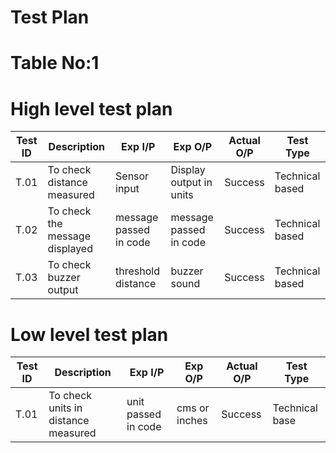 # Test Plan

# Table No:1
# High level test plan

| Test ID       | Description        | Exp I/P | Exp O/P | Actual O/P | Test Type |
|---------------|--------------------|---------|---------|------------|-----------| 
| T.01          | To check distance measured  | Sensor input | Display output in units | Success | Technical based |
| T.02          | To check the message displayed | message passed in code | message passed in code | Success | Technical based |
| T.03          | To check buzzer output | threshold distance | buzzer sound | Success | Technical based |

# Low level test plan

| Test ID       | Description        | Exp I/P | Exp O/P | Actual O/P | Test Type |
|---------------|--------------------|---------|---------|------------|-----------| 
| T.01          | To check units in distance measured  | unit passed in code | cms or inches | Success | Technical base |